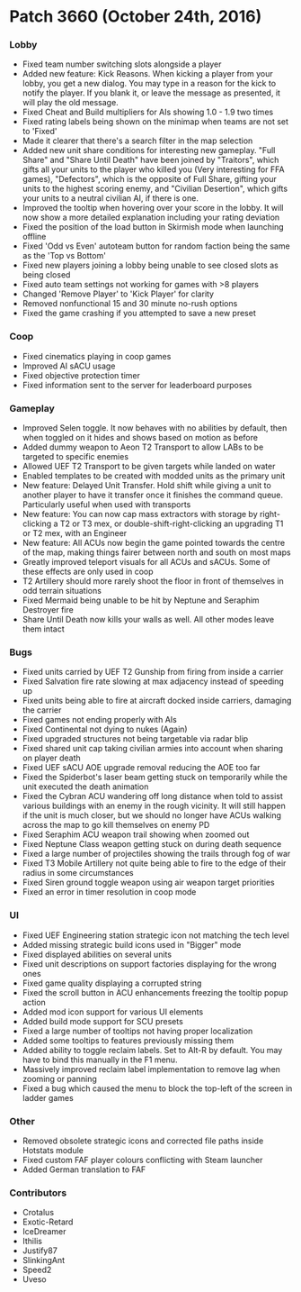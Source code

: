 # Patch 3660 (October 24th, 2016)

### Lobby

- Fixed team number switching slots alongside a player
- Added new feature: Kick Reasons. When kicking a player from your lobby, you get a new dialog. You may type in a reason for the kick to notify the player. If you blank it, or leave the message as presented, it will play the old message.
- Fixed Cheat and Build multipliers for AIs showing 1.0 - 1.9 two times
- Fixed rating labels being shown on the minimap when teams are not set to 'Fixed'
- Made it clearer that there's a search filter in the map selection
- Added new unit share conditions for interesting new gameplay. "Full Share" and "Share Until Death" have been joined by "Traitors", which gifts all your units to the player who killed you (Very interesting for FFA games), "Defectors", which is the opposite of Full Share, gifting your units to the highest scoring enemy, and "Civilian Desertion", which gifts your units to a neutral civilian AI, if there is one.
- Improved the tooltip when hovering over your score in the lobby. It will now show a more detailed explanation including your rating deviation
- Fixed the position of the load button in Skirmish mode when launching offline
- Fixed 'Odd vs Even' autoteam button for random faction being the same as the 'Top vs Bottom'
- Fixed new players joining a lobby being unable to see closed slots as being closed
- Fixed auto team settings not working for games with >8 players
- Changed 'Remove Player' to 'Kick Player' for clarity
- Removed nonfunctional 15 and 30 minute no-rush options
- Fixed the game crashing if you attempted to save a new preset

### Coop

- Fixed cinematics playing in coop games
- Improved AI sACU usage
- Fixed objective protection timer
- Fixed information sent to the server for leaderboard purposes

### Gameplay

- Improved Selen toggle. It now behaves with no abilities by default, then when toggled on it hides and shows based on motion as before
- Added dummy weapon to Aeon T2 Transport to allow LABs to be targeted to specific enemies
- Allowed UEF T2 Transport to be given targets while landed on water
- Enabled templates to be created with modded units as the primary unit
- New feature: Delayed Unit Transfer. Hold shift while giving a unit to another player to have it transfer once it finishes the command queue. Particularly useful when used with transports
- New feature: You can now cap mass extractors with storage by right-clicking a T2 or T3 mex, or double-shift-right-clicking an upgrading T1 or T2 mex, with an Engineer
- New feature: All ACUs now begin the game pointed towards the centre of the map, making things fairer between north and south on most maps
- Greatly improved teleport visuals for all ACUs and sACUs. Some of these effects are only used in coop
- T2 Artillery should more rarely shoot the floor in front of themselves in odd terrain situations
- Fixed Mermaid being unable to be hit by Neptune and Seraphim Destroyer fire
- Share Until Death now kills your walls as well. All other modes leave them intact

### Bugs

- Fixed units carried by UEF T2 Gunship from firing from inside a carrier
- Fixed Salvation fire rate slowing at max adjacency instead of speeding up
- Fixed units being able to fire at aircraft docked inside carriers, damaging the carrier
- Fixed games not ending properly with AIs
- Fixed Continental not dying to nukes (Again)
- Fixed upgraded structures not being targetable via radar blip
- Fixed shared unit cap taking civilian armies into account when sharing on player death
- Fixed UEF sACU AOE upgrade removal reducing the AOE too far
- Fixed the Spiderbot's laser beam getting stuck on temporarily while the unit executed the death animation
- Fixed the Cybran ACU wandering off long distance when told to assist various buildings with an enemy in the rough vicinity. It will still happen if the unit is much closer, but we should no longer have ACUs walking across the map to go kill themselves on enemy PD
- Fixed Seraphim ACU weapon trail showing when zoomed out
- Fixed Neptune Class weapon getting stuck on during death sequence
- Fixed a large number of projectiles showing the trails through fog of war
- Fixed T3 Mobile Artillery not quite being able to fire to the edge of their radius in some circumstances
- Fixed Siren ground toggle weapon using air weapon target priorities
- Fixed an error in timer resolution in coop mode

### UI

- Fixed UEF Engineering station strategic icon not matching the tech level
- Added missing strategic build icons used in "Bigger" mode
- Fixed displayed abilities on several units
- Fixed unit descriptions on support factories displaying for the wrong ones
- Fixed game quality displaying a corrupted string
- Fixed the scroll button in ACU enhancements freezing the tooltip popup action
- Added mod icon support for various UI elements
- Added build mode support for SCU presets
- Fixed a large number of tooltips not having proper localization
- Added some tooltips to features previously missing them
- Added ability to toggle reclaim labels. Set to Alt-R by default. You may have to bind this manually in the F1 menu.
- Massively improved reclaim label implementation to remove lag when zooming or panning
- Fixed a bug which caused the menu to block the top-left of the screen in ladder games

### Other

- Removed obsolete strategic icons and corrected file paths inside Hotstats module
- Fixed custom FAF player colours conflicting with Steam launcher
- Added German translation to FAF

### Contributors

- Crotalus
- Exotic-Retard
- IceDreamer
- Ithilis
- Justify87
- SlinkingAnt
- Speed2
- Uveso

